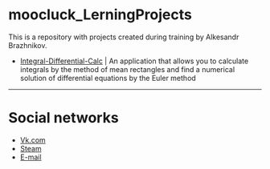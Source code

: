 # moocluck_LerningProjects

This is a repository with projects created during training by Alkesandr Brazhnikov. 

+ [Integral-Differential-Calc](https://github.com/moocluck/moocluck_LerningProjects/tree/Integral-Differential-Calc) | 
An application that allows you to calculate integrals by the method of mean rectangles and find a numerical solution of differential equations by the Euler method

---
# Social networks

+ [Vk.com](https://vk.com/moocluck)
+ [Steam](https://steamcommunity.com/id/mooc1uck/)
+ [E-mail](mymoodisduck@gmail.com)
